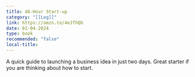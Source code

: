 ```yaml
---
title: 48-Hour Start-up
category: "[[Log]]"
link: https://amzn.to/4eJfhQb
date: 01-04-2024
type: book
recommended: "false"
local-title:
---
```

A quick guide to launching a business idea in just two days. Great starter if you are thinking about how to start. 